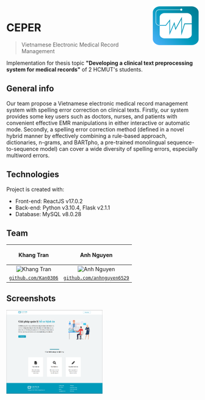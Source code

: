 <img src="assets/images/Logo.png" alt="Logo of CEPER" align="right" width="120px">

# CEPER
> Vietnamese Electronic Medical Record Management

Implementation for thesis topic **"Developing a clinical text preprocessing system for medical records"** of 2 HCMUT's students.

## General info
Our team propose a Vietnamese electronic medical record management system with spelling error correction on clinical texts. Firstly, our system provides some key users such as doctors, nurses, and patients with convenient effective EMR manipulations in either interactive or automatic mode. Secondly, a spelling error correction method (defined in a novel hybrid manner by effectively combining a rule-based approach, dictionaries, n-grams, and BARTpho, a pre-trained monolingual sequence-to-sequence model) can cover a wide diversity of spelling errors, especially multiword errors.

## Technologies
Project is created with:
* Front-end: ReactJS v17.0.2
* Back-end: Python v3.10.4, Flask v2.1.1
* Database: MySQL v8.0.28

## Team
| <p>Khang Tran</p> | <p>Anh Nguyen</p> |
| :---: | :---: | 
| <img src="https://avatars.githubusercontent.com/u/66657345?v=4" alt="Khang Tran" width="200" /> | <img src="https://avatars.githubusercontent.com/u/66747448?v=4" alt="Anh Nguyen" width="200" /> |
| <a href="http://github.com/Kan0306" target="_blank">`github.com/Kan0306`</a> | <a href="http://github.com/anhnguyen6529" target="_blank">`github.com/anhnguyen6529`</a> |

## Screenshots
<img src="assets/images/Homepage.png" alt="Homepage" align="center" width="50%" />
